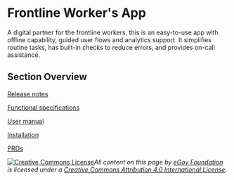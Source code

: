 # Frontline Worker's App

A digital partner for the frontline workers, this is an easy-to-use app with offline capability, guided user flows and analytics support. It simplifies routine tasks, has built-in checks to reduce errors, and provides on-call assistance.

## Section Overview

[Release notes](frontline-workers-app/release-notes/)

[Functional specifications](frontline-workers-app/functional-specifications.md)

[User manual](frontline-workers-app/hcm-app-user-manual/)

[Installation](frontline-workers-app/product-installation/)

[PRDs](frontline-workers-app/products-requirement-documents-prds/)



[![Creative Commons License](https://i.creativecommons.org/l/by/4.0/80x15.png)_​_](http://creativecommons.org/licenses/by/4.0/)_All content on this page by_ [_eGov Foundation_](https://egov.org.in/) _is licensed under a_ [_Creative Commons Attribution 4.0 International License_](http://creativecommons.org/licenses/by/4.0/)_._
